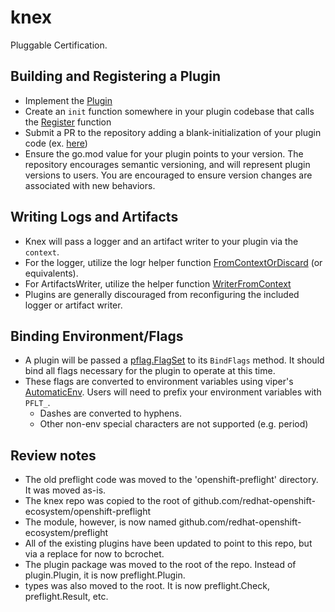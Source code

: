 # knex

Pluggable Certification.

## Building and Registering a Plugin

- Implement the [Plugin](./plugin.go#L43)
- Create an `init` function somewhere in your plugin codebase that calls the [Register](./plugin.go#L31) function
- Submit a PR to the repository adding a blank-initialization of your plugin code (ex. [here](./plugin/registration/add_plugins_here.go#L8))
- Ensure the go.mod value for your plugin points to your version. The repository
  encourages semantic versioning, and will represent plugin versions to users.
  You are encouraged to ensure version changes are associated with new behaviors.

## Writing Logs and Artifacts

- Knex will pass a logger and an artifact writer to your plugin via the
  `context`.
- For the logger, utilize the logr helper function
  [FromContextOrDiscard](https://pkg.go.dev/github.com/go-logr/logr#FromContextOrDiscard)
  (or equivalents).
- For ArtifactsWriter, utilize the helper function
  [WriterFromContext](https://pkg.go.dev/github.com/redhat-openshift-ecosystem/openshift-preflight/artifacts#WriterFromContext)
- Plugins are generally discouraged from reconfiguring the included logger or artifact writer.

## Binding Environment/Flags

- A plugin will be passed a
  [pflag.FlagSet](https://pkg.go.dev/github.com/spf13/pflag#FlagSet) to its
  `BindFlags` method. It should bind all flags necessary for the plugin to
  operate at this time.
- These flags are converted to environment variables using viper's
  [AutomaticEnv](https://pkg.go.dev/github.com/spf13/viper#AutomaticEnv). Users
  will need to prefix your environment variables with `PFLT_`.
    - Dashes are converted to hyphens.
    - Other non-env special characters are not supported (e.g. period)


## Review notes

- The old preflight code was moved to the 'openshift-preflight' directory. It was moved as-is.
- The knex repo was copied to the root of github.com/redhat-openshift-ecosystem/openshift-preflight
- The module, however, is now named github.com/redhat-openshift-ecosystem/preflight
- All of the existing plugins have been updated to point to this repo, but via a replace for now to bcrochet.
- The plugin package was moved to the root of the repo. Instead of plugin.Plugin, it is now preflight.Plugin.
- types was also moved to the root. It is now preflight.Check, preflight.Result, etc.
